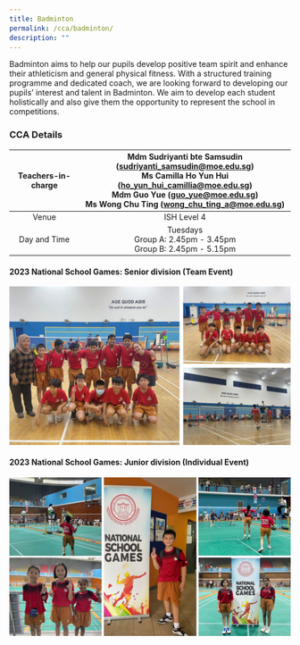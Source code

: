 ```yaml
---
title: Badminton
permalink: /cca/badminton/
description: ""
---
```

Badminton aims to help our pupils develop positive team spirit and enhance their athleticism and general physical fitness. With a structured training programme and dedicated coach, we are looking forward to developing our pupils’ interest and talent in Badminton. We aim to develop each student holistically and also give them the opportunity to represent the school in competitions.

### CCA Details 




| Teachers-in-charge  | Mdm Sudriyanti bte Samsudin (sudriyanti_samsudin@moe.edu.sg) <br>Ms Camilla Ho Yun Hui (ho_yun_hui_camillia@moe.edu.sg) <br>Mdm Guo Yue (guo_yue@moe.edu.sg) <br> Ms Wong Chu Ting (wong_chu_ting_a@moe.edu.sg) |
|:---:|:---:|
| Venue | ISH Level 4 |
| Day and Time | Tuesdays <br> Group A: 2.45pm - 3.45pm <br> Group B: 2.45pm - 5.15pm |

#### 2023 National School Games: Senior division (Team Event)

![](/images/badminton%201%202023.JPG)

#### 2023 National School Games: Junior division (Individual Event) 

![](/images/badminton%202%202023.JPG)